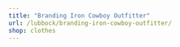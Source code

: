 ```yaml
---
title: "Branding Iron Cowboy Outfitter"
url: /lubbock/branding-iron-cowboy-outfitter/
shop: clothes
---
```

